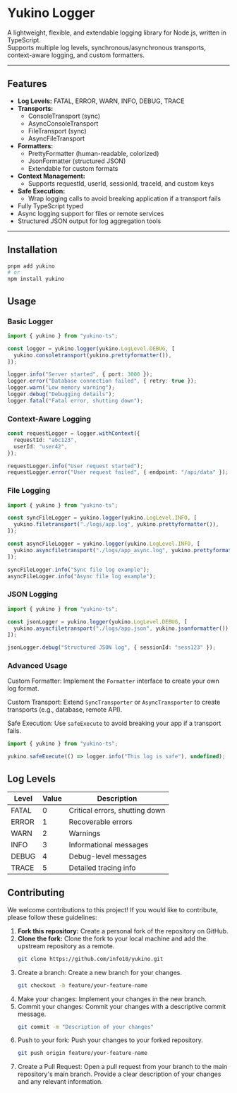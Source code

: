 # Yukino Logger

A lightweight, flexible, and extendable logging library for Node.js, written in TypeScript.  
Supports multiple log levels, synchronous/asynchronous transports, context-aware logging, and custom formatters.

---

## Features

- **Log Levels:** FATAL, ERROR, WARN, INFO, DEBUG, TRACE
- **Transports:**
  - ConsoleTransport (sync)
  - AsyncConsoleTransport
  - FileTransport (sync)
  - AsyncFileTransport
- **Formatters:**
  - PrettyFormatter (human-readable, colorized)
  - JsonFormatter (structured JSON)
  - Extendable for custom formats
- **Context Management:**
  - Supports requestId, userId, sessionId, traceId, and custom keys
- **Safe Execution:**
  - Wrap logging calls to avoid breaking application if a transport fails
- Fully TypeScript typed
- Async logging support for files or remote services
- Structured JSON output for log aggregation tools

---

## Installation

```bash
pnpm add yukino
# or
npm install yukino
```

## Usage

### Basic Logger

```typescript
import { yukino } from "yukino-ts";

const logger = yukino.logger(yukino.LogLevel.DEBUG, [
  yukino.consoletransport(yukino.prettyformatter()),
]);

logger.info("Server started", { port: 3000 });
logger.error("Database connection failed", { retry: true });
logger.warn("Low memory warning");
logger.debug("Debugging details");
logger.fatal("Fatal error, shutting down");
```

### Context-Aware Logging

```typescript
const requestLogger = logger.withContext({
  requestId: "abc123",
  userId: "user42",
});

requestLogger.info("User request started");
requestLogger.error("User request failed", { endpoint: "/api/data" });
```

### File Logging

```typescript
import { yukino } from "yukino-ts";

const syncFileLogger = yukino.logger(yukino.LogLevel.INFO, [
  yukino.filetransport("./logs/app.log", yukino.prettyformatter()),
]);

const asyncFileLogger = yukino.logger(yukino.LogLevel.INFO, [
  yukino.asyncfiletransport("./logs/app_async.log", yukino.prettyformatter()),
]);

syncFileLogger.info("Sync file log example");
asyncFileLogger.info("Async file log example");
```

### JSON Logging

```typescript
import { yukino } from "yukino-ts";

const jsonLogger = yukino.logger(yukino.LogLevel.DEBUG, [
  yukino.asyncfiletransport("./logs/app.json", yukino.jsonformatter()),
]);

jsonLogger.debug("Structured JSON log", { sessionId: "sess123" });
```

### Advanced Usage

Custom Formatter: Implement the `Formatter` interface to create your own log format.

Custom Transport: Extend `SyncTransporter` or `AsyncTransporter` to create transports (e.g., database, remote API).

Safe Execution: Use `safeExecute` to avoid breaking your app if a transport fails.

```typescript
import { yukino } from "yukino-ts";

yukino.safeExecute(() => logger.info("This log is safe"), undefined);
```

## Log Levels

| Level | Value | Description                    |
| ----- | ----- | ------------------------------ |
| FATAL | 0     | Critical errors, shutting down |
| ERROR | 1     | Recoverable errors             |
| WARN  | 2     | Warnings                       |
| INFO  | 3     | Informational messages         |
| DEBUG | 4     | Debug-level messages           |
| TRACE | 5     | Detailed tracing info          |

## Contributing

We welcome contributions to this project! If you would like to contribute, please follow these guidelines:

1. **Fork this repository:** Create a personal fork of the repository on GitHub.
2. **Clone the fork:** Clone the fork to your local machine and add the upstream repository as a remote.
   ```bash
   git clone https://github.com/info10/yukino.git
   ```
3. Create a branch: Create a new branch for your changes.
   ```bash
   git checkout -b feature/your-feature-name
   ```
4. Make your changes: Implement your changes in the new branch.
5. Commit your changes: Commit your changes with a descriptive commit message.
   ```bash
   git commit -m "Description of your changes"
   ```
6. Push to your fork: Push your changes to your forked repository.
   ```bash
   git push origin feature/your-feature-name
   ```
7. Create a Pull Request: Open a pull request from your branch to the main repository's main branch. Provide a clear description of your changes and any relevant information.
